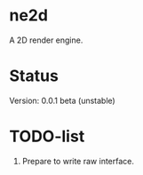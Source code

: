 # ne2d
A 2D render engine.

# Status
Version: 0.0.1 beta (unstable)

# TODO-list
1. Prepare to write raw interface.

